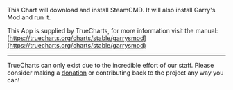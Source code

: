 This Chart will download and install SteamCMD. It will also install Garry's Mod and run it.

This App is supplied by TrueCharts, for more information visit the manual: [https://truecharts.org/charts/stable/garrysmod](https://truecharts.org/charts/stable/garrysmod)

---

TrueCharts can only exist due to the incredible effort of our staff.
Please consider making a [donation](https://truecharts.org/sponsor) or contributing back to the project any way you can!
